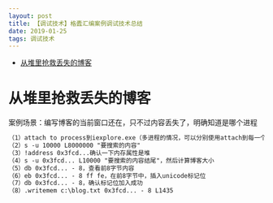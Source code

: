 ```yaml
---
layout: post
title: 【调试技术】格蠹汇编案例调试技术总结
date: 2019-01-25
tags: 调试技术  
---
```


<!-- TOC -->

- [从堆里抢救丢失的博客](#从堆里抢救丢失的博客)

<!-- /TOC -->

# 从堆里抢救丢失的博客

案例场景：编写博客的当前窗口还在，只不过内容丢失了，明确知道是哪个进程

```txt
（1）attach to process到iexplore.exe（多进程的情况，可以分别使用attach到每一个进程，看哪个无法切换到当前窗口）
（2）s -u 10000 L8000000 "要搜索的内容"
（3）!address 0x3fcd...确认一下内存属性是堆
（4）s -u 0x3fcd... L10000 "要搜索的内容结尾"，然后计算博客大小
（5）db 0x3fcd... - 8，查看前8字节内容
（6）eb 0x3fcd... - 8 ff fe，在前8字节中，插入unicode标记位
（7）db 0x3fcd... - 8，确认标记位加入成功
（8）.writemem c:\blog.txt 0x3fcd... - 8 L1435
```

